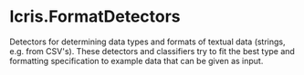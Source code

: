 # Icris.FormatDetectors
Detectors for determining data types and formats of textual data (strings, e.g. from CSV's). These detectors and classifiers try to fit the best type and formatting specification to example data that can be given as input.
